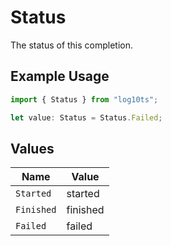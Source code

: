 # Status

The status of this completion.

## Example Usage

```typescript
import { Status } from "log10ts";

let value: Status = Status.Failed;
```

## Values

| Name       | Value      |
| ---------- | ---------- |
| `Started`  | started    |
| `Finished` | finished   |
| `Failed`   | failed     |